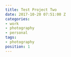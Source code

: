 ```yaml
---
title: Test Project Two
date: 2017-10-20 07:51:00 Z
categories:
- work
- photography
- personal
tags:
- photography
position: 1
---
```


